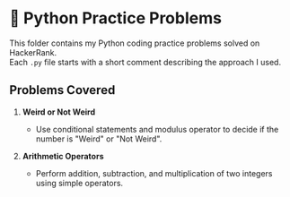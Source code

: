 # 🐍 Python Practice Problems  

This folder contains my Python coding practice problems solved on HackerRank.  
Each `.py` file starts with a short comment describing the approach I used.  

## Problems Covered  

1. **Weird or Not Weird**  
   - Use conditional statements and modulus operator to decide if the number is "Weird" or "Not Weird".  

2. **Arithmetic Operators**  
   - Perform addition, subtraction, and multiplication of two integers using simple operators.  
